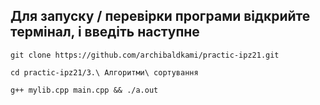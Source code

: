 ## Для запуску / перевірки програми відкрийте термінал, і введіть наступне
```
git clone https://github.com/archibaldkami/practic-ipz21.git

cd practic-ipz21/3.\ Алгоритми\ сортування

g++ mylib.cpp main.cpp && ./a.out
```

